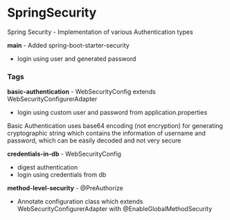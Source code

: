 # SpringSecurity
Spring Security - Implementation of various Authentication types

**main** - Added spring-boot-starter-security
  - login using user and generated password

### Tags

**basic-authentication** - WebSecurityConfig extends WebSecurityConfigurerAdapter 
  - login using custom user and password from application.properties
  
  Basic Authentication uses base64 encoding (not encryption) for generating cryptographic string which contains the information of username and password, which can be easily decoded and not very secure

**credentials-in-db** - WebSecurityConfig
  - digest authentication 
  - login using credentials from db
  
**method-level-security** - @PreAuthorize
  - Annotate configuration class which extends WebSecurityConfigurerAdapter with @EnableGlobalMethodSecurity